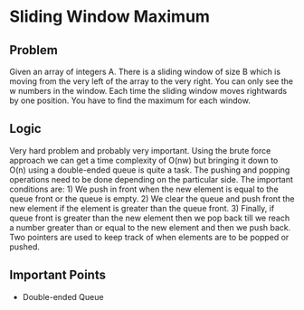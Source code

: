 # Sliding Window Maximum

## Problem

Given an array of integers A. There is a sliding window of size B which
is moving from the very left of the array to the very right.
You can only see the w numbers in the window. Each time the sliding window moves
rightwards by one position. You have to find the maximum for each window.

## Logic

Very hard problem and probably very important. Using the brute force approach we can get a time complexity of O(nw) but bringing it down to O(n) using a double-ended queue is quite a task. The pushing and popping operations need to be done depending on the particular side. The important conditions are: 1) We push in front when the new element is equal to the queue front or the queue is empty. 2) We clear the queue and push front the new element if the element is greater than the queue front. 3) Finally, if queue front is greater than the new element then we pop back till we reach a number greater than or equal to the new element and then we push back. Two pointers are used to keep track of when elements are to be popped or pushed.

## Important Points

- Double-ended Queue